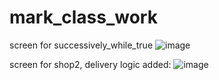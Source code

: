 # mark_class_work
screen for successively_while_true
![image](https://user-images.githubusercontent.com/63554654/201533258-612f6baa-2209-46a8-bb34-8a9331186336.png)

screen for shop2, delivery logic added:
![image](https://user-images.githubusercontent.com/63554654/201108835-6760c174-fb7c-4f52-95ed-97fb92bbafb9.png)
